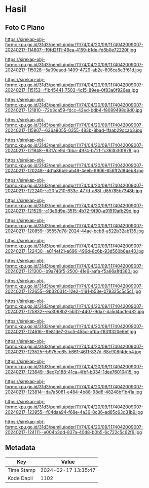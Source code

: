 # Hasil

## Foto C Plano

https://sirekap-obj-formc.kpu.go.id/31d3/pemilu/pdpr/11/74/04/20/09/1174042009007-20240217-114807--19fd2f11-49ea-4159-b1de-fd6b0e72220f.jpg

https://sirekap-obj-formc.kpu.go.id/31d3/pemilu/pdpr/11/74/04/20/09/1174042009007-20240217-115028--5a09eacd-1409-4729-ab2e-606ca5e3f61d.jpg

https://sirekap-obj-formc.kpu.go.id/31d3/pemilu/pdpr/11/74/04/20/09/1174042009007-20240217-115153--f1b45441-7503-4c15-89ee-0f83a0f926ea.jpg

https://sirekap-obj-formc.kpu.go.id/31d3/pemilu/pdpr/11/74/04/20/09/1174042009007-20240217-121810--72b3ca59-fdcc-42ed-bdb4-f8089498d9d0.jpg

https://sirekap-obj-formc.kpu.go.id/31d3/pemilu/pdpr/11/74/04/20/09/1174042009007-20240217-115907--636a8055-0355-483b-8bad-1faab29dcab3.jpg

https://sirekap-obj-formc.kpu.go.id/31d3/pemilu/pdpr/11/74/04/20/09/1174042009007-20240217-121948--8317ce9d-fbba-4974-b72f-fc363b30f978.jpg

https://sirekap-obj-formc.kpu.go.id/31d3/pemilu/pdpr/11/74/04/20/09/1174042009007-20240217-120249--4d1a86b6-ab49-4eeb-9906-656ff2d84eb8.jpg

https://sirekap-obj-formc.kpu.go.id/31d3/pemilu/pdpr/11/74/04/20/09/1174042009007-20240217-122240--c20fa210-633e-477d-a88f-d85785b7348b.jpg

https://sirekap-obj-formc.kpu.go.id/31d3/pemilu/pdpr/11/74/04/20/09/1174042009007-20240217-121529--c13e9d9e-3515-4b72-9f90-a91919afb29d.jpg

https://sirekap-obj-formc.kpu.go.id/31d3/pemilu/pdpr/11/74/04/20/09/1174042009007-20240217-120859--35557d78-2024-44ae-bcb8-a522b32ab135.jpg

https://sirekap-obj-formc.kpu.go.id/31d3/pemilu/pdpr/11/74/04/20/09/1174042009007-20240217-122430--a014ef21-a696-496d-8c6b-93d560b8ea40.jpg

https://sirekap-obj-formc.kpu.go.id/31d3/pemilu/pdpr/11/74/04/20/09/1174042009007-20240217-121300--b9a746f5-2500-41e6-aafa-f5a66a1fd360.jpg

https://sirekap-obj-formc.kpu.go.id/31d3/pemilu/pdpr/11/74/04/20/09/1174042009007-20240217-122655--9b320314-12e2-4191-b53e-079325c5c5c1.jpg

https://sirekap-obj-formc.kpu.go.id/31d3/pemilu/pdpr/11/74/04/20/09/1174042009007-20240217-125832--ea3068b2-5b32-4407-9da7-da5d4ac1ed82.jpg

https://sirekap-obj-formc.kpu.go.id/31d3/pemilu/pdpr/11/74/04/20/09/1174042009007-20240217-124616--ffe81de7-2cc5-455d-bfbb-f831f320e6ef.jpg

https://sirekap-obj-formc.kpu.go.id/31d3/pemilu/pdpr/11/74/04/20/09/1174042009007-20240217-123525--b975ce65-b661-46f1-837d-68c908f4deb4.jpg

https://sirekap-obj-formc.kpu.go.id/31d3/pemilu/pdpr/11/74/04/20/09/1174042009007-20240217-123649--8ec7e188-41ca-4fbf-b034-1dee76010415.jpg

https://sirekap-obj-formc.kpu.go.id/31d3/pemilu/pdpr/11/74/04/20/09/1174042009007-20240217-123814--da7a5061-e484-4b88-98d6-48248bf1b41a.jpg

https://sirekap-obj-formc.kpu.go.id/31d3/pemilu/pdpr/11/74/04/20/09/1174042009007-20240217-123955--f04daa94-f68e-4a36-8c36-ad85c63d31b9.jpg

https://sirekap-obj-formc.kpu.go.id/31d3/pemilu/pdpr/11/74/04/20/09/1174042009007-20240217-124111--e004b3dd-837a-40d8-b0b5-6c722c5c62f9.jpg


## Metadata

| Key        | Value               |
| ---------- | ------------------- |
| Time Stamp | 2024-02-17 13:35:47 |
| Kode Dapil | 1102                |



